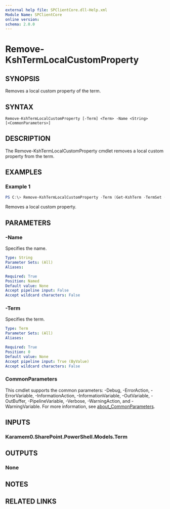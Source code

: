 ```yaml
---
external help file: SPClientCore.dll-Help.xml
Module Name: SPClientCore
online version:
schema: 2.0.0
---
```


# Remove-KshTermLocalCustomProperty

## SYNOPSIS
Removes a local custom property of the term.

## SYNTAX

```
Remove-KshTermLocalCustomProperty [-Term] <Term> -Name <String> [<CommonParameters>]
```

## DESCRIPTION
The Remove-KshTermLocalCustomProperty cmdlet removes a local custom property from the term.

## EXAMPLES

### Example 1
```powershell
PS C:\> Remove-KshTermLocalCustomProperty -Term (Get-KshTerm -TermSet (Get-KshTermSet -TermGroup (Get-KshTermGroup -TermGroupName 'Company') -TermSetName 'Department') -TermName 'Human Resources') -Name 'Hierarchy'
```

Removes a local custom property.

## PARAMETERS

### -Name
Specifies the name.

```yaml
Type: String
Parameter Sets: (All)
Aliases:

Required: True
Position: Named
Default value: None
Accept pipeline input: False
Accept wildcard characters: False
```

### -Term
Specifies the term.

```yaml
Type: Term
Parameter Sets: (All)
Aliases:

Required: True
Position: 0
Default value: None
Accept pipeline input: True (ByValue)
Accept wildcard characters: False
```

### CommonParameters
This cmdlet supports the common parameters: -Debug, -ErrorAction, -ErrorVariable, -InformationAction, -InformationVariable, -OutVariable, -OutBuffer, -PipelineVariable, -Verbose, -WarningAction, and -WarningVariable. For more information, see [about_CommonParameters](http://go.microsoft.com/fwlink/?LinkID=113216).

## INPUTS

### Karamem0.SharePoint.PowerShell.Models.Term

## OUTPUTS

### None

## NOTES

## RELATED LINKS

